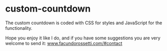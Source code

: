 # custom-countdown

The custom countdown is coded with CSS for styles and JavaScript for the functionality. 

Hope you enjoy it like I do, and if you have some suggestions you are very welcome to send it: www.facundorossetti.com/#contact
